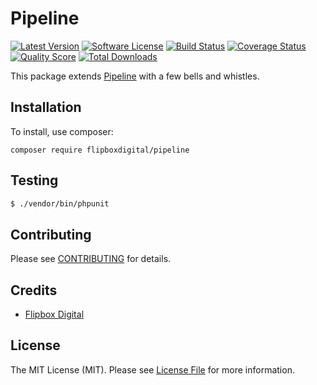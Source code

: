 # Pipeline
[![Latest Version](https://img.shields.io/github/release/flipbox/pipeline.svg?style=flat-square)](https://github.com/flipbox/pipeline/releases)
[![Software License](https://img.shields.io/badge/license-MIT-brightgreen.svg?style=flat-square)](LICENSE.md)
[![Build Status](https://img.shields.io/travis/flipbox/pipeline/master.svg?style=flat-square)](https://travis-ci.org/flipbox/pipeline)
[![Coverage Status](https://img.shields.io/scrutinizer/coverage/g/flipbox/pipeline.svg?style=flat-square)](https://scrutinizer-ci.com/g/flipbox/pipeline/code-structure)
[![Quality Score](https://img.shields.io/scrutinizer/g/flipbox/pipeline.svg?style=flat-square)](https://scrutinizer-ci.com/g/flipbox/pipeline)
[![Total Downloads](https://img.shields.io/packagist/dt/flipboxdigital/pipeline.svg?style=flat-square)](https://packagist.org/packages/flipboxdigital/pipeline)

This package extends [Pipeline](https://github.com/thephpleague/pipeline) with a few bells and whistles.

## Installation

To install, use composer:

```
composer require flipboxdigital/pipeline
```

## Testing

``` bash
$ ./vendor/bin/phpunit
```

## Contributing

Please see [CONTRIBUTING](https://github.com/flipbox/pipeline/blob/master/CONTRIBUTING.md) for details.


## Credits

- [Flipbox Digital](https://github.com/flipbox)

## License

The MIT License (MIT). Please see [License File](https://github.com/flipbox/pipeline/blob/master/LICENSE) for more information.
